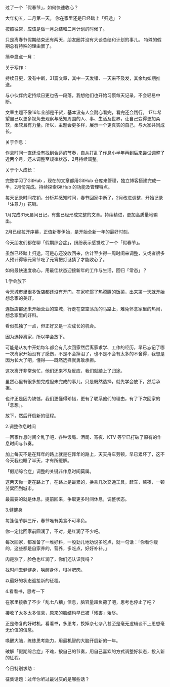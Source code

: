 过了一个「假春节」，如何快速收心？

大年初五，二月第一天。
你在家里还是已经踏上「归途」？

按照往常，应该是做一月总结和二月计划的时候了。

只是离春节假期结束还有两天，朋友圈并没有大谈总结和计划的事儿。
特殊的假期总有特殊的理由罢了。


简单盘点一月：

关于写作：

持续日更，没有中断，31篇文章，其中一天发错、一天来不及发，其余均如期推送。

与小伙伴约定持续日更也告一段落，我想他们也开始习惯每天记录，不会轻易中断。

文章主题不像16年全部是干货，基本没有人会耐心看完，看完还会践行。
17年希望自己以更多视角去观察与感知周围的人、事、生活及世界，让自己变得更加柔软，柔软且有力量。所以，主题会更多样，展示一个更真实的自己，与大家共同成长。

关于作息：

作息时间一直还没有找到合适的节奏，自从打乱了作息小半年再到后来尝试调整了近两个月，还未调整至规律状态，2月持续调整。

关于个人成长：

完整学习了GitHub ，现在的文章都用GitHub 仓库来管理，独立博客搭建完成一半，2月份完成。持续探索GitHub 的功能及管理特点。

每天记录时间花销，分析并感知时间，春节回家中断了，2月改进调整，开始记录「注意力」花销。

1月完成31天晨间日记，有些已经形成完整的文章。持续精进，更加高质量地输出。


2月已经拉开序幕，正值新春伊始，是开始全新一年的最好时刻。

今天朋友们都在聊「假期综合症」，纷纷表示感觉过了一个「假春节」。

虽然已经踏上归途，可是心还没收回来，估计至少得一周时间来调整，又或者很多人预计得等元宵节吃了元宵把灯谜猜了才能收心了。

如何最快速度收心，用最佳状态迎接新年的工作与生活，回归「常态」？


1.学会放下

今天城市里很多饭店都还没有开门，在家吃惯了热腾腾的饭菜，出来第一天就开始想念家的美好。

连饭店都还未开始营业的空城，行走在空空荡荡的马路上，难免怀念家里的热闹，想念家里的好料。

看似孤独了一点，但正好又是一次成长的机会。

因为选择离家，所以学会放下。

可能是从初中开始每年都会有几次回家然后离家求学、工作的经历，早已忘记了哪一次离家开始没有了感伤，不是不会掉泪了，也不是不会有太多的不舍得，我想是因为长大了吧，懂得——既然选择就勇敢承担。

这次离开非常匆忙，他们还来不及反应，我们就踏上了归途。

虽然心里有很多想完成但未完成的事儿，只是既然选择，就先学会放下，然后承担。

也许正是因为缺憾，我们更懂得珍惜，更有了联系他们的理由，有了下次回家的「念想」。

放下，然后开启新的征程。


2.调整作息时间

一回家作息时间全乱了吧，各种饭局、酒局、宵夜、KTV 等早已打破了原有的作息时间与节奏。

加上每天不是在拜年的路上就是在拜年的路上，天天舟车劳顿，早已累坏了，这不今天我也睡了半天，才有所缓解。

「假期综合症」调整的关键非作息时间莫属。

这两天你一定在路上了，在路上是最累的，换乘几次交通工具，赶车，熬夜，一顿劳累回到城市。

最需要的就是休息，提前回来，争取更多时间休息，调整状态。


3.健健身

每逢佳节胖三斤，春节唯有美食不可辜负。

你一定比回家前圆润了，不对，是红润了不少吧。

每次回家，都准备了一堆好料，一股劲儿地劝说多吃点，就一句话：「你看你瘦的，这些都是自家养的，营养，多吃点，好好补补。」

肉是涨了，脸色也红润了，你们还认识我吗？

找时间去健健身，唤醒身体，甩掉肥肉。

以最好的状态迎接新的征程。


4.看看书，思考一下

在家里接收了不少「乱七八糟」信息，脑容量超负荷了吧，思考也停止了吧？

接收了太多太多信息，原来的脑结构早已被「残害」殆尽。

正是修复的好时机，看看书，多思考，换掉杂七杂八甚至是毫无逻辑谈不上思想毫无价值的信息。

唤醒大脑，练练思考能力，用最机智的大脑开启新的一年。

破解「假期综合症」不难，按自己的节奏，用自己喜欢的方式调整好状态，投入新的征程。


今日特别求助：

征集话题：过年你听过最讨厌的是哪些话？



